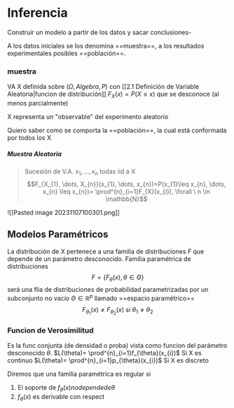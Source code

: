 # Inferencia
Construir un modelo a partir de los datos y sacar conclusiones-

A los datos iniciales se los denomina ==muestra==, a los resultados experimentales posibles ==población==.

### muestra
VA X definida sobre $(\Omega, Algebra, P)$ con [[2.1 Definición de Variable Aleatoria|funcion de distribución]] $F_X(x)= P(X \leq x)$ que se desconoce (al menos parcialmente)

X representa un "observable" del experimento aleatorio

Quiero saber como se comporta la ==población==, la cual está conformada por todos los X


##### Muestra Aleatoria 
> Sucesión de V.A. $x_{1}, \dots, x_{n}$ todas iid a X
> $$F_{X_{1}, \dots, X_{n}}(x_{1}, \dots, x_{n})=P(x_{1}\leq x_{n}, \dots, x_{n} \leq x_{n})= \prod^{n}_{i=1}F_{X}(x_{i}), \forall \ n \in \mathbb{N}$$

![[Pasted image 20231107100301.png]]

## Modelos Paramétricos
La distribución de X pertenece a una familia de distribuciones $\textit{F}$ que depende de un parámetro desconocido.
Familia paramétrica de distribuciones
$$F =\{ {F_{\theta}(x)}, \theta \in \Theta \}$$
será una flia de distribuciones de probabilidad parametrizadas por un subconjunto no vacío $\Theta \in \mathbb{R}^p$ llamado ==espacio paramétrico==
$$F_{\theta_{1}}(x)\neq F_{\theta
_{2}}(x) \ si \ \theta_{1} \neq \theta_{2}$$

### Funcion de Verosimilitud
Es la func conjunta (de densidad o proba) vista como funcion del parámetro desconocido $\theta$. 
$L(\theta)= \prod^{n}_{i=1}f_{\theta}(x_{i})$ Si X es continuo
$L(\theta)= \prod^{n}_{i=1}p_{\theta}(x_{i})$ Si X es discreto


Diremos que una familia paramétrica es regular si 
1. El soporte de $f_{\theta}(x) no depende de \theta$
2. $f_{\theta}(x)$ es derivable con respect
